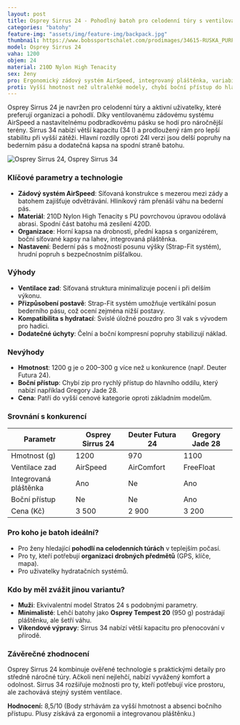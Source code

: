 ```yaml
---
layout: post
title: Osprey Sirrus 24 - Pohodlný batoh pro celodenní túry s ventilovaným zádovým systémem
categories: "batohy"
feature-img: "assets/img/feature-img/backpack.jpg"
thumbnail: https://www.bobssportschalet.com/prodimages/34615-RUSKA_PURPLE-l.jpg
model: Osprey Sirrus 24
vaha: 1200
objem: 24
material: 210D Nylon High Tenacity
sex: ženy
pro: Ergonomický zádový systém AirSpeed, integrovaný pláštěnka, variabilní úložný prostor, odvětrávání zad.
proti: Vyšší hmotnost než ultralehké modely, chybí boční přístup do hlavního oddílu.
---
```


Osprey Sirrus 24 je navržen pro celodenní túry a aktivní uživatelky, které preferují organizaci a pohodlí. Díky ventilovanému zádovému systému AirSpeed a nastavitelnému podbradkovému pásku se hodí pro náročnější terény. Sirrus 34 nabízí větší kapacitu (34 l) a prodloužený rám pro lepší stabilitu při vyšší zátěži. Hlavní rozdíly oproti 24l verzi jsou delší popruhy na bederním pásu a dodatečná kapsa na spodní straně batohu.

![Osprey Sirrus 24, Osprey Sirrus 34](https://res.cloudinary.com/dvwv5cne3/image/fetch/w_auto,h_450,c_fill,g_auto,f_auto,q_auto/https://www.bobssportschalet.com/prodimages/34615-RUSKA_PURPLE-l.jpg)

### Klíčové parametry a technologie
- **Zádový systém AirSpeed**: Síťovaná konstrukce s mezerou mezi zády a batohem zajišťuje odvětrávání. Hliníkový rám přenáší váhu na bederní pás.
- **Materiál**: 210D Nylon High Tenacity s PU povrchovou úpravou odolává abrasi. Spodní část batohu má zesílení 420D.
- **Organizace**: Horní kapsa na drobnosti, přední kapsa s organizérem, boční síťované kapsy na lahev, integrovaná pláštěnka.
- **Nastavení**: Bederní pás s možností posunu výšky (Strap\-Fit systém), hrudní popruh s bezpečnostním píšťalkou.

### Výhody
- **Ventilace zad**: Síťovaná struktura minimalizuje pocení i při delším výkonu.
- **Přizpůsobení postavě**: Strap\-Fit systém umožňuje vertikální posun bederního pásu, což ocení zejména nižší postavy.
- **Kompatibilita s hydratací**: Svislé úložné pouzdro pro 3l vak s vývodem pro hadici.
- **Dodatečné úchyty**: Čelní a boční kompresní popruhy stabilizují náklad.

### Nevýhody
- **Hmotnost**: 1200 g je o 200–300 g více než u konkurence (např. Deuter Futura 24).
- **Boční přístup**: Chybí zip pro rychlý přístup do hlavního oddílu, který nabízí například Gregory Jade 28.
- **Cena**: Patří do vyšší cenové kategorie oproti základním modelům.

### Srovnání s konkurencí

| Parametr          | Osprey Sirrus 24 | Deuter Futura 24 | Gregory Jade 28  |
|-------------------|------------------|------------------|------------------|
| Hmotnost (g)      | 1200             | 970              | 1100             |
| Ventilace zad     | AirSpeed         | AirComfort       | FreeFloat        |
| Integrovaná pláštěnka | Ano          | Ne               | Ano              |
| Boční přístup     | Ne               | Ne               | Ano              |
| Cena (Kč)         | 3 500            | 2 900            | 3 200            |

### Pro koho je batoh ideální?
- Pro ženy hledající **pohodlí na celodenních túrách** v teplejším počasí.
- Pro ty, kteří potřebují **organizaci drobných předmětů** (GPS, klíče, mapa).
- Pro uživatelky hydratačních systémů.

### Kdo by měl zvážit jinou variantu?
- **Muži**: Ekvivalentní model Stratos 24 s podobnými parametry.
- **Minimalisté**: Lehčí batohy jako **Osprey Tempest 20** (950 g) postrádají pláštěnku, ale šetří váhu.
- **Víkendové výpravy**: Sirrus 34 nabízí větší kapacitu pro přenocování v přírodě.

### Závěrečné zhodnocení
Osprey Sirrus 24 kombinuje ověřené technologie s praktickými detaily pro středně náročné túry. Ačkoli není nejlehčí, nabízí vyvážený komfort a odolnost. Sirrus 34 rozšiřuje možnosti pro ty, kteří potřebují více prostoru, ale zachovává stejný systém ventilace.

**Hodnocení:** 8,5/10 (Body strhávám za vyšší hmotnost a absenci bočního přístupu. Plusy získává za ergonomii a integrovanou pláštěnku.)